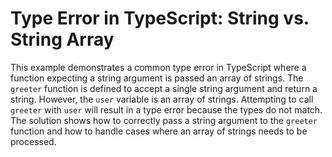# Type Error in TypeScript: String vs. String Array
This example demonstrates a common type error in TypeScript where a function expecting a string argument is passed an array of strings.
The `greeter` function is defined to accept a single string argument and return a string. However, the `user` variable is an array of strings.  Attempting to call `greeter` with `user` will result in a type error because the types do not match.
The solution shows how to correctly pass a string argument to the `greeter` function and how to handle cases where an array of strings needs to be processed.